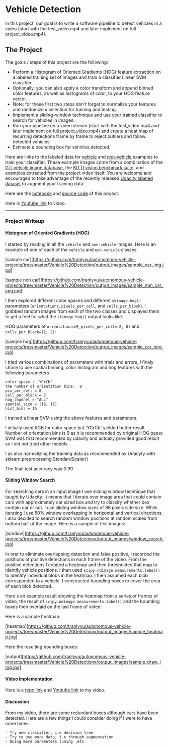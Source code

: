 # **Vehicle Detection**

In this project, our goal is to write a software pipeline to detect vehicles in a video (start with the test_video.mp4 and later implement on full project_video.mp4).


The Project
---

The goals / steps of this project are the following:

* Perform a Histogram of Oriented Gradients (HOG) feature extraction on a labeled training set of images and train a classifier Linear SVM classifier
* Optionally, you can also apply a color transform and append binned color features, as well as histograms of color, to your HOG feature vector. 
* Note: for those first two steps don't forget to normalize your features and randomize a selection for training and testing.
* Implement a sliding-window technique and use your trained classifier to search for vehicles in images.
* Run your pipeline on a video stream (start with the test_video.mp4 and later implement on full project_video.mp4) and create a heat map of recurring detections frame by frame to reject outliers and follow detected vehicles.
* Estimate a bounding box for vehicles detected.

Here are links to the labeled data for [vehicle](https://s3.amazonaws.com/udacity-sdc/Vehicle_Tracking/vehicles.zip) and [non-vehicle](https://s3.amazonaws.com/udacity-sdc/Vehicle_Tracking/non-vehicles.zip) examples to train your classifier.  These example images come from a combination of the [GTI vehicle image database](http://www.gti.ssr.upm.es/data/Vehicle_database.html), the [KITTI vision benchmark suite](http://www.cvlibs.net/datasets/kitti/), and examples extracted from the project video itself.   You are welcome and encouraged to take advantage of the recently released [Udacity labeled dataset](https://github.com/udacity/self-driving-car/tree/master/annotations) to augment your training data.  

Here are the [notebook](http://nbviewer.jupyter.org/gist/tranlyvu/3f15440e66a89c1b50bb4993878d1390) and [source code](https://github.com/tranlyvu/autonomous-vehicle-projects/blob/master/Vehicle%20Detection/src/vehicle_detection.py) of this project.

Here is [Youtube link](https://youtu.be/5ArWpcyd7WQ) to video.

---
### Project Writeup

#### Histogram of Oriented Gradients (HOG)

I started by reading in all the `vehicle` and `non-vehicle` images.  Here is an example of one of each of the `vehicle` and `non-vehicle` classes:

[sample car][https://github.com/tranlyvu/autonomous-vehicle-projects/tree/master/Vehicle%20Detection/output_images/sample_car_img.jpg]

[sample non car][https://github.com/tranlyvu/autonomous-vehicle-projects/tree/master/Vehicle%20Detection/output_images/sample_non_car_img.jpg]

I then explored different color spaces and different `skimage.hog()` parameters (`orientations`, `pixels_per_cell`, and `cells_per_block`).  I grabbed random images from each of the two classes and displayed them to get a feel for what the `skimage.hog()` output looks like.

 HOG parameters of `orientations=9`, `pixels_per_cell=(8, 8)` and `cells_per_block=(2, 2)`:

[sample hog][https://github.com/tranlyvu/autonomous-vehicle-projects/tree/master/Vehicle%20Detection/output_images/sample_car_hog.jpg]

I tried various combinations of parameters with trials and errors, I finaly chose to use spatial binning, color histogram and hog features with the following parameters

```
color space : 'YCrCb' 
the number of orientation bins:  9 
pix_per_cell = 8 
cell_per_block = 2 
hog_channel = "ALL" 
spatial_size = (16, 16) 
hist_bins = 16   
```

I trained a linear SVM using the above features and parameters. 

I initially used RGB for color space but 'YCrCb' yielded better result. Number of orientation bins is 9 as it is recommended by original HOG paper. SVM was first recommended by udacity and actually provided good result so i did not tried other models.

I as also normalizing the training data as recommended by Udacyty with sklearn.preprocessing.StandardScaler()

The final test accuracy was 0.99

#### Sliding Window Search

For searching cars in an input image I use sliding window technique that taught by Udacity. It means that I iterate over image area that could contain cars with approximately car sized box and try to classify whether box contain car or not.  I use  sliding window sizes of 96 pixels side size. While iterating I use 50% window overlapping in horizontal and vertical directions. I also decided to search random window positions at random scales from bottom half of the image. Here is a sample of test images:

[window][https://github.com/tranlyvu/autonomous-vehicle-projects/tree/master/Vehicle%20Detectionx/output_images/window_search.jpg]


In orer to eliminate overlapping detection and false positive, I recorded the positions of positive detections in each frame of the video.  From the positive detections I created a heatmap and then thresholded that map to identify vehicle positions.  I then used `scipy.ndimage.measurements.label()` to identify individual blobs in the heatmap.  I then assumed each blob corresponded to a vehicle.  I constructed bounding boxes to cover the area of each blob detected.  

Here's an example result showing the heatmap from a series of frames of video, the result of `scipy.ndimage.measurements.label()` and the bounding boxes then overlaid on the last frame of video:

Here is a sample heatmap:

[heatmap][https://github.com/tranlyvu/autonomous-vehicle-projects/tree/master/Vehicle%20Detectionx/output_images/sample_heatmap.jpg]

Here the resulting bounding boxes:

[output][https://github.com/tranlyvu/autonomous-vehicle-projects/tree/master/Vehicle%20Detectionx/output_images/sample_draw_img.jpg]


#### Video Implementation

Here is a [repo link](https://github.com/tranlyvu/autonomous-vehicle-projects/tree/master/Vehicle%20Detectionx/output_videos/project_video.mp4) and [Youtube link](https://youtu.be/5ArWpcyd7WQ) to my video.

#### Discussion

From my video, there are some redundant boxes although cars have been detected. Here are a few things I could consider doing if i were to have more times: 

```
- Try new classifier, i.e decision tree
- Try to use more data, i.e through augmentation
- Doing more parameters tuning ,etc
```

